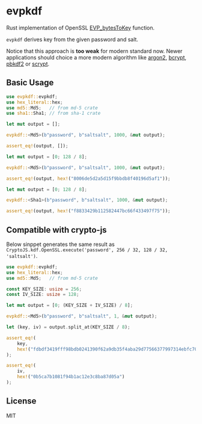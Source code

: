 # evpkdf

Rust implementation of OpenSSL [EVP_bytesToKey] function.

`evpkdf` derives key from the given password and salt.

Notice that this approach is **too weak** for modern standard
now. Newer applications should choice a more modern algorithm
like [argon2], [bcrypt], [pbkdf2] or [scrypt].

[EVP_bytesToKey]: https://www.openssl.org/docs/man1.0.2/man3/EVP_BytesToKey.html
[argon2]: https://crates.io/crates/argon2
[bcrypt]: https://crates.io/crates/bcrypt
[pbkdf2]: https://crates.io/crates/pbkdf2
[scrypt]: https://crates.io/crates/scrypt

## Basic Usage

```rust
use evpkdf::evpkdf;
use hex_literal::hex;
use md5::Md5;   // from md-5 crate
use sha1::Sha1; // from sha-1 crate

let mut output = [];

evpkdf::<Md5>(b"password", b"saltsalt", 1000, &mut output);

assert_eq!(output, []);

let mut output = [0; 128 / 8];

evpkdf::<Md5>(b"password", b"saltsalt", 1000, &mut output);

assert_eq!(output, hex!("8006de5d2a5d15f9bbdb8f40196d5af1"));

let mut output = [0; 128 / 8];

evpkdf::<Sha1>(b"password", b"saltsalt", 1000, &mut output);

assert_eq!(output, hex!("f8833429b112582447bc66f433497f75"));
```

## Compatible with crypto-js

Below sinppet generates the same result as
`CryptoJS.kdf.OpenSSL.execute('password', 256 / 32, 128 / 32, 'saltsalt')`.

```rust
use evpkdf::evpkdf;
use hex_literal::hex;
use md5::Md5;   // from md-5 crate

const KEY_SIZE: usize = 256;
const IV_SIZE: usize = 128;

let mut output = [0; (KEY_SIZE + IV_SIZE) / 8];

evpkdf::<Md5>(b"password", b"saltsalt", 1, &mut output);

let (key, iv) = output.split_at(KEY_SIZE / 8);

assert_eq!(
    key,
    hex!("fdbdf3419fff98bdb0241390f62a9db35f4aba29d77566377997314ebfc709f2")
);

assert_eq!(
    iv,
    hex!("0b5ca7b1081f94b1ac12e3c8ba87d05a")
);
```

## License

MIT
